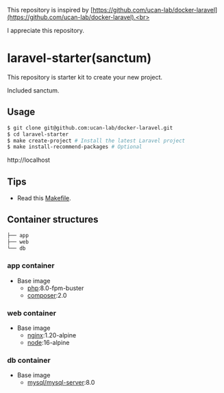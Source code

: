 This repository is inspired by [https://github.com/ucan-lab/docker-laravel](https://github.com/ucan-lab/docker-laravel).<br>

I appreciate this repository.

# laravel-starter(sanctum)

This repository is starter kit to create your new project.<br>

Included sanctum. 

## Usage

```bash
$ git clone git@github.com:ucan-lab/docker-laravel.git
$ cd laravel-starter
$ make create-project # Install the latest Laravel project
$ make install-recommend-packages # Optional
```

http://localhost

## Tips

- Read this [Makefile](https://github.com/ucan-lab/docker-laravel/blob/main/Makefile).

## Container structures

```bash
├── app
├── web
└── db
```

### app container

- Base image
  - [php](https://hub.docker.com/_/php):8.0-fpm-buster
  - [composer](https://hub.docker.com/_/composer):2.0

### web container

- Base image
  - [nginx](https://hub.docker.com/_/nginx):1.20-alpine
  - [node](https://hub.docker.com/_/node):16-alpine

### db container

- Base image
  - [mysql/mysql-server](https://hub.docker.com/r/mysql/mysql-server):8.0
